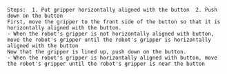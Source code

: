 
    Steps:  1. Put gripper horizontally aligned with the button  2. Push down on the button 
    First, move the gripper to the front side of the button so that it is horizontally aligned with the button.
    - When the robot's gripper is not horizontally aligned with button, move the robot's gripper until the robot's gripper is horizontally aligned with the button
    Now that the gripper is lined up, push down on the button.
    - When the robot's gripper is horizontally aligned with button, move the robot's gripper until the robot's gripper is near the button
